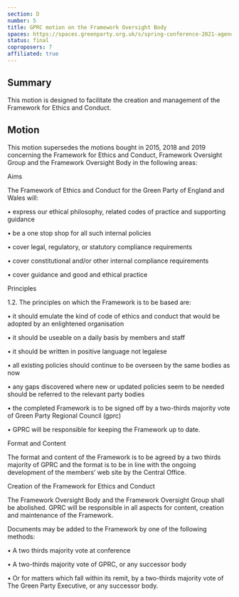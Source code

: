 ```yaml
---
section: D
number: 5
title: GPRC motion on the Framework Oversight Body
spaces: https://spaces.greenparty.org.uk/s/spring-conference-2021-agenda-forum2/?contentId=78601
status: final
coproposers: 7
affiliated: true
---
```

## Summary

This motion is designed to facilitate the creation and management of the Framework for Ethics and Conduct.

## Motion

This motion supersedes the motions bought in 2015, 2018 and 2019 concerning the Framework for Ethics and Conduct, Framework Oversight Group and the Framework Oversight Body in the following areas:

Aims

The Framework of Ethics and Conduct for the Green Party of England and Wales will:

•	express our ethical philosophy, related codes of practice and supporting guidance

•	be a one stop shop for all such internal policies

•	cover legal, regulatory, or statutory compliance requirements

•	cover constitutional and/or other internal compliance requirements

•	cover guidance and good and ethical practice

Principles

1.2.  The principles on which the Framework is to be based are:

•	it should emulate the kind of code of ethics and conduct that would be adopted by an enlightened organisation

•	it should be useable on a daily basis by members and staff

•	it should be written in positive language not legalese  

•	all existing policies should continue to be overseen by the same bodies as now

•	any gaps discovered where new or updated policies seem to be needed should be referred to the relevant party bodies

•	the completed Framework is to be signed off by a two-thirds majority vote of Green Party Regional Council (gprc)

•	GPRC will be responsible for keeping the Framework up to date.

Format and Content

The format and content of the Framework is to be agreed by a two thirds majority of GPRC and the format is to be in line with the ongoing development of the members’ web site by the Central Office.

Creation of the Framework for Ethics and Conduct

The Framework Oversight Body and the Framework Oversight Group shall be abolished.  GPRC will be responsible in all aspects for content, creation and maintenance of the Framework.

Documents may be added to the Framework by one of the following methods:

•	A two thirds majority vote at conference

•	A two-thirds majority vote of GPRC, or any successor body

•	Or for matters which fall within its remit, by a two-thirds majority vote of The Green Party Executive, or any successor body.
